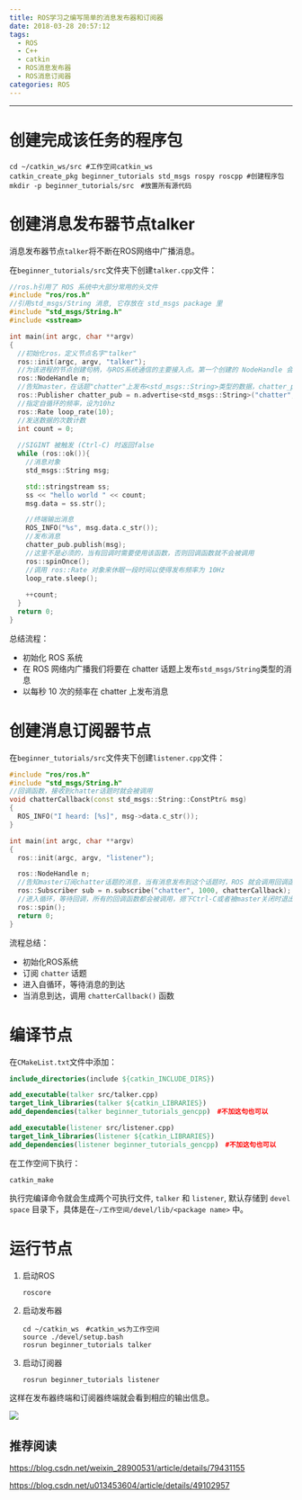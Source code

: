 ```yaml
---
title: ROS学习之编写简单的消息发布器和订阅器
date: 2018-03-28 20:57:12
tags: 
  - ROS 
  - C++
  - catkin
  - ROS消息发布器
  - ROS消息订阅器
categories: ROS
---
```


-----

# 创建完成该任务的程序包

~~~shell
cd ~/catkin_ws/src #工作空间catkin_ws
catkin_create_pkg beginner_tutorials std_msgs rospy roscpp #创建程序包
mkdir -p beginner_tutorials/src　#放置所有源代码
~~~

<!--more--->

# 创建消息发布器节点talker

消息发布器节点`talker`将不断在ROS网络中广播消息。

在`beginner_tutorials/src`文件夹下创建`talker.cpp`文件：

~~~c++
//ros.h引用了 ROS 系统中大部分常用的头文件
#include "ros/ros.h"
//引用std_msgs/String 消息, 它存放在 std_msgs package 里
#include "std_msgs/String.h"
#include <sstream>

int main(int argc, char **argv)
{
  //初始化ros，定义节点名字"talker"
  ros::init(argc, argv, "talker");
  //为该进程的节点创建句柄，与ROS系统通信的主要接入点。第一个创建的 NodeHandle 会为节点进行初始化，最后一个销毁的 NodeHandle 则会释放该节点所占用的所有资源。 
  ros::NodeHandle n;
  //告知master，在话题"chatter"上发布<std_msgs::String>类型的数据，chatter_pub用于发布消息
  ros::Publisher chatter_pub = n.advertise<std_msgs::String>("chatter", 1000);
  //指定自循环的频率，设为10hz
  ros::Rate loop_rate(10);
  //发送数据的次数计数
  int count = 0;
  
  //SIGINT 被触发 (Ctrl-C) 时返回false
  while (ros::ok()){
    //消息对象
    std_msgs::String msg;

    std::stringstream ss;
    ss << "hello world " << count;
    msg.data = ss.str();

    //终端输出消息
    ROS_INFO("%s", msg.data.c_str());
    //发布消息
    chatter_pub.publish(msg);
    //这里不是必须的，当有回调时需要使用该函数，否则回调函数就不会被调用
    ros::spinOnce();
    //调用 ros::Rate 对象来休眠一段时间以使得发布频率为 10Hz
    loop_rate.sleep();
    
    ++count;
  }
  return 0;
}
~~~

总结流程：

- 初始化 ROS 系统 
- 在 ROS 网络内广播我们将要在 chatter 话题上发布`std_msgs/String`类型的消息 
- 以每秒 10 次的频率在 chatter 上发布消息 

# 创建消息订阅器节点

在`beginner_tutorials/src`文件夹下创建`listener.cpp`文件：

~~~c++
#include "ros/ros.h"
#include "std_msgs/String.h"
//回调函数，接收到chatter话题时就会被调用
void chatterCallback(const std_msgs::String::ConstPtr& msg)
{
  ROS_INFO("I heard: [%s]", msg->data.c_str());
}

int main(int argc, char **argv)
{
  ros::init(argc, argv, "listener");

  ros::NodeHandle n;
  //告知master订阅chatter话题的消息，当有消息发布到这个话题时，ROS 就会调用回调函数
  ros::Subscriber sub = n.subscribe("chatter", 1000, chatterCallback);
  //进入循环，等待回调，所有的回调函数都会被调用，摁下Ctrl-C或者被master关闭时退出
  ros::spin();
  return 0;
}
~~~

流程总结：

- 初始化ROS系统 
- 订阅 `chatter` 话题 
- 进入自循环，等待消息的到达 
- 当消息到达，调用 `chatterCallback()` 函数 

# 编译节点

在`CMakeList.txt`文件中添加：

~~~cmake
include_directories(include ${catkin_INCLUDE_DIRS})

add_executable(talker src/talker.cpp)
target_link_libraries(talker ${catkin_LIBRARIES})
add_dependencies(talker beginner_tutorials_gencpp)　#不加这句也可以

add_executable(listener src/listener.cpp)
target_link_libraries(listener ${catkin_LIBRARIES})
add_dependencies(listener beginner_tutorials_gencpp)　#不加这句也可以
~~~



在工作空间下执行：

~~~shell
catkin_make
~~~

执行完编译命令就会生成两个可执行文件, `talker` 和 `listener`, 默认存储到 `devel space` 目录下，具体是在`~/工作空间/devel/lib/<package name>` 中。

# 运行节点

1. 启动ROS

   ~~~shell
   roscore
   ~~~

2. 启动发布器

   ~~~shell
   cd ~/catkin_ws　#catkin_ws为工作空间
   source ./devel/setup.bash
   rosrun beginner_tutorials talker
   ~~~

3. 启动订阅器

   ~~~powershell
   rosrun beginner_tutorials listener
   ~~~

这样在发布器终端和订阅器终端就会看到相应的输出信息。

![](/home/eric/图片/ros消息发布与订阅.png)

## 推荐阅读

https://blog.csdn.net/weixin_28900531/article/details/79431155

https://blog.csdn.net/u013453604/article/details/49102957